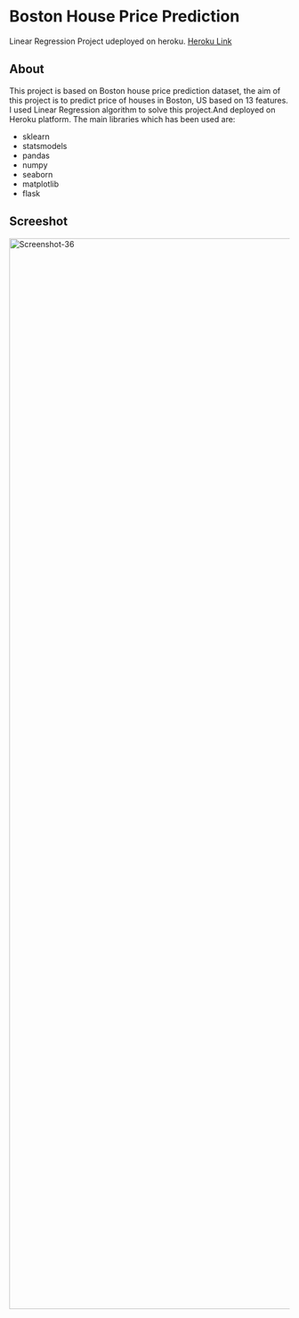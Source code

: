 # Boston House Price Prediction
Linear Regression Project udeployed on heroku.
[Heroku Link](https://bostonmlproject.herokuapp.com/)

## About
This project is based on Boston house price prediction dataset, the aim of this project is to predict price of houses in Boston, US based on 13 features.
I used Linear Regression algorithm to solve this project.And deployed on Heroku platform. The main libraries which has been used are:

- sklearn
- statsmodels
- pandas
- numpy
- seaborn
- matplotlib
- flask

## Screeshot
<img src="https://i.ibb.co/267yg68/Screenshot-36.png" alt="Screenshot-36" border="0" height=1920 width=1080></a>
